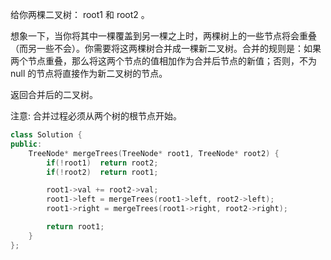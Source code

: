 给你两棵二叉树： root1 和 root2 。

想象一下，当你将其中一棵覆盖到另一棵之上时，两棵树上的一些节点将会重叠（而另一些不会）。你需要将这两棵树合并成一棵新二叉树。合并的规则是：如果两个节点重叠，那么将这两个节点的值相加作为合并后节点的新值；否则，不为 null 的节点将直接作为新二叉树的节点。

返回合并后的二叉树。

注意: 合并过程必须从两个树的根节点开始。



```c++
class Solution {
public:
    TreeNode* mergeTrees(TreeNode* root1, TreeNode* root2) {
        if(!root1)  return root2;
        if(!root2)  return root1;

        root1->val += root2->val;
        root1->left = mergeTrees(root1->left, root2->left);
        root1->right = mergeTrees(root1->right, root2->right);

        return root1;
    }
};
```


